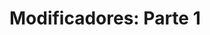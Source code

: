 <!-- Autor: Daniel Benjamin Perez Morales -->
<!-- GitHub: https://github.com/DanielPerezMoralesDev13 -->
<!-- Correo electrónico: danielperezdev@proton.me -->

<!-- https://youtu.be/OuJerKzV5T0?t=6077 -->

# Modificadores: Parte 1
